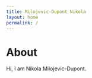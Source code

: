 ```yaml
---
title: Milojevic-Dupont Nikola
layout: home
permalink: /
---
```


# About

Hi, I am Nikola Milojevic-Dupont.